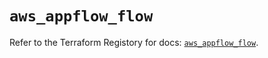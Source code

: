 # `aws_appflow_flow`

Refer to the Terraform Registory for docs: [`aws_appflow_flow`](https://registry.terraform.io/providers/hashicorp/aws/5.15.0/docs/resources/appflow_flow).
